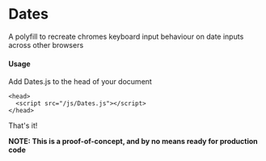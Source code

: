 # Dates

A polyfill to recreate chromes keyboard input behaviour on date inputs across other browsers

#### Usage

Add Dates.js to the head of your document

```
<head>
  <script src="/js/Dates.js"></script>
</head>
```

That's it!

**NOTE: This is a proof-of-concept, and by no means ready for production code**
